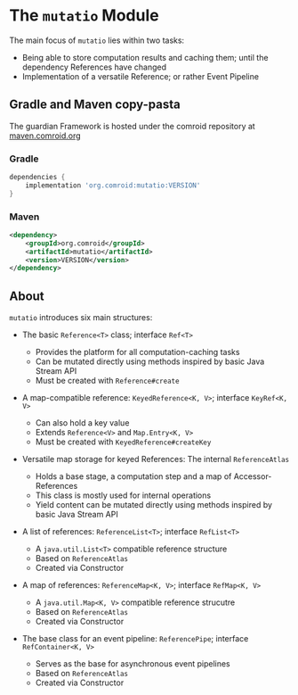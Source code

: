 # The `mutatio` Module

The main focus of `mutatio` lies within two tasks:

- Being able to store computation results and caching them; until the dependency References have changed
- Implementation of a versatile Reference; or rather Event Pipeline

## Gradle and Maven copy-pasta

The guardian Framework is hosted under the comroid repository
at [maven.comroid.org](https://maven.comroid.org/org/comroid/mutatio)

### Gradle

```groovy
dependencies {
    implementation 'org.comroid:mutatio:VERSION'
}
```

### Maven

```xml
<dependency>
    <groupId>org.comroid</groupId>
    <artifactId>mutatio</artifactId>
    <version>VERSION</version>
</dependency>
```

## About

`mutatio` introduces six main structures:

- The basic `Reference<T>` class; interface `Ref<T>`
    - Provides the platform for all computation-caching tasks
    - Can be mutated directly using methods inspired by basic Java Stream API
    - Must be created with `Reference#create`

- A map-compatible reference: `KeyedReference<K, V>`; interface `KeyRef<K, V>`
    - Can also hold a key value
    - Extends `Reference<V>` and `Map.Entry<K, V>`
    - Must be created with `KeyedReference#createKey`

- Versatile map storage for keyed References: The internal `ReferenceAtlas`
    - Holds a base stage, a computation step and a map of Accessor-References
    - This class is mostly used for internal operations
    - Yield content can be mutated directly using methods inspired by basic Java Stream API

- A list of references: `ReferenceList<T>`; interface `RefList<T>`
    - A `java.util.List<T>` compatible reference structure
    - Based on `ReferenceAtlas`
    - Created via Constructor

- A map of references: `ReferenceMap<K, V>`; interface `RefMap<K, V>`
    - A `java.util.Map<K, V>` compatible reference strucutre
    - Based on `ReferenceAtlas`
    - Created via Constructor

- The base class for an event pipeline: `ReferencePipe`; interface `RefContainer<K, V>`
    - Serves as the base for asynchronous event pipelines
    - Based on `ReferenceAtlas`
    - Created via Constructor
